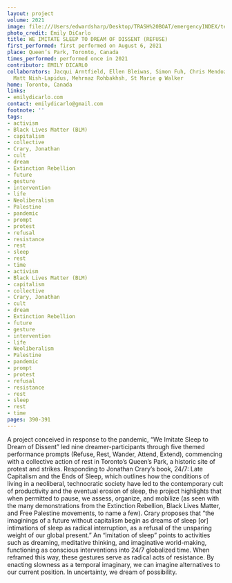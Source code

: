 ```yaml
---
layout: project
volume: 2021
image: file:///Users/edwardsharp/Desktop/TRASH%20BOAT/emergencyINDEX/ten_plus/guts/Print%20only/Links/1664578469773_Emergency_Index_Emily_DiCarlo_we_imitate_sleep_to_dream_of_dissent_bw.tif
photo_credit: Emily DiCarlo
title: WE IMITATE SLEEP TO DREAM OF DISSENT (REFUSE)
first_performed: first performed on August 6, 2021
place: Queen’s Park, Toronto, Canada
times_performed: performed once in 2021
contributor: EMILY DICARLO
collaborators: Jacqui Arntfield, Ellen Bleiwas, Simon Fuh, Chris Mendoza, Dana Prieto,
  Matt Nish-Lapidus, Mehrnaz Rohbakhsh, St Marie φ Walker
home: Toronto, Canada
links:
- emilydicarlo.com
contact: emilydicarlo@gmail.com
footnote: ''
tags:
- activism
- Black Lives Matter (BLM)
- capitalism
- collective
- Crary, Jonathan
- cult
- dream
- Extinction Rebellion
- future
- gesture
- intervention
- life
- Neoliberalism
- Palestine
- pandemic
- prompt
- protest
- refusal
- resistance
- rest
- sleep
- rest
- time
- activism
- Black Lives Matter (BLM)
- capitalism
- collective
- Crary, Jonathan
- cult
- dream
- Extinction Rebellion
- future
- gesture
- intervention
- life
- Neoliberalism
- Palestine
- pandemic
- prompt
- protest
- refusal
- resistance
- rest
- sleep
- rest
- time
pages: 390-391
---
```


 A project conceived in response to the pandemic, “We Imitate Sleep to Dream of Dissent” led nine dreamer-participants through five themed performance prompts (Refuse, Rest, Wander, Attend, Extend), commencing with a collective action of rest in Toronto’s Queen’s Park, a historic site of protest and strikes. Responding to Jonathan Crary’s book, 24/7: Late Capitalism and the Ends of Sleep, which outlines how the conditions of living in a neoliberal, technocratic society have led to the contemporary cult of productivity and the eventual erosion of sleep, the project highlights that when permitted to pause, we assess, organize, and mobilize (as seen with the many demonstrations from the Extinction Rebellion, Black Lives Matter, and Free Palestine movements, to name a few). Crary proposes that “the imaginings of a future without capitalism begin as dreams of sleep [or] intimations of sleep as radical interruption, as a refusal of the unsparing weight of our global present.” An “imitation of sleep” points to activities such as dreaming, meditative thinking, and imaginative world-making, functioning as conscious interventions into 24/7 globalized time. When reframed this way, these gestures serve as radical acts of resistance. By enacting slowness as a temporal imaginary, we can imagine alternatives to our current position. In uncertainty, we dream of possibility. 